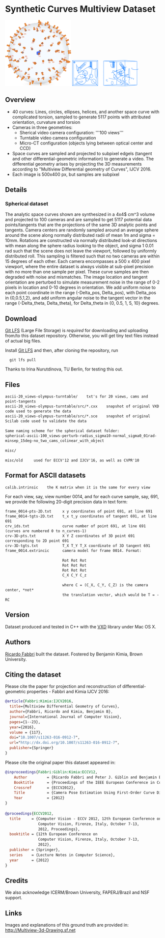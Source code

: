 # Synthetic Curves Multiview Dataset
<img src="data-sphere-new-v2.png " width="215" />
<img src="synthcurves-dataset-snapshot.png" width="215" height="84" />

## Overview

- 40 curves: Lines, circles, ellipses, helices, and another space curve with complicated torsion, sampled to generate 5117 points with attributed orientation, curvature and torsion
- Cameras in three geometries:
  - Sherical video camera configuration: '''100 views'''
  - Turntable video camera configuration
  - Micro-CT configuration (objects lying between optical center and CCD)
- Space curves are sampled and projected to subpixel edgels (tangent and other differential-geometric information) to generate a video. The differential geometry arises by projecting the 3D measurements according to "Multiview Differential geometry of Curves", IJCV 2016.
- Each image is 500x400 px, but samples are subpixel


## Details

### Spherical dataset 
The analytic space
curves shown are synthesized in a 4x4$ cm^3 volume and projected to 100 cameras and are sampled to get
5117 potential data points/tangents that are the projections of the same 3D
analytic points and tangents.  Camera centers are randomly sampled around an
average sphere around the scene along normally distributed radii of mean
1m and sigma = 10mm. Rotations are constructed via normally distributed look-at
directions with mean along the sphere radius looking to the object, and sigma 1
0.01 rad such that the scene does not leave the viewport, followed
by uniformly distributed roll. This sampling is filtered such that no two
cameras are within 15 degrees of each other.  Each camera encompasses a
500 x 400 pixel viewport, where the entire dataset is always
visible at sub-pixel precision with no more than one sample per pixel.  These
curve samples are then degraded with noise and mismatches.  The image location
and tangent orientation are perturbed to simulate measurement noise in the range
of 0-2 pixels in location and 0-10 degrees in orientation. 
We add uniform noise to each point coordinate in the range
(-Delta_pos, Delta_pos), with Delta_pos in {0,0.5,1,2}, and add uniform angular
noise to the tangent vector in the range 
(-Delta_theta, Delta_theta), for Delta_theta in {0, 0.5,
1, 5, 10} degrees.  

## Download
[Git LFS](https://git-lfs.github.com) (Large File Storage) is *required* for
downloading and uploading from/to this dataset repository.  Otherwise, you will
get tiny text files instead of actual big files.

Install [Git LFS](https://git-lfs.github.com) and then, after cloning the
repository, run
```
  git lfs pull
```
Thanks to Irina Nurutdinova, TU Berlin, for testing this out.

## Files

```
ascii-20_views-olympus-turntable/    txt's for 20 views, cams and point-tangents
ascii-20_views-olympus-turntable/src/*.cxx    snapshot of original VXD code used to generate the data
ascii-20_views-olympus-turntable/src/*.sce    snapshot of original Scilab code used to validate the data

Same naming scheme for the spherical dataset folder:
spherical-ascii-100_views-perturb-radius_sigma10-normal_sigma0_01rad-minsep_15deg-no_two_cams_colinear_with_object

misc/

misc/old     used for ECCV'12 and IJCV'16, as well as CVPR'10
```

## Format for ASCII datasets

```
calib.intrinsic    the K matrix when it is the same for every view

```

For each view, say, view number 0014, and for each curve sample, say, 691,
we provide the following 20-digit precision data in text form:

```
frame_0014-pts-2D.txt     x y coordinates of point 691, at line 691
frame_0014-tgts-2D.txt    t_x t_y coordinates of tangent 691, at line 691
crv_ids.txt               curve number of point 691, at line 691 (curves are numbered 0 to n_curves-1)
crv-3D-pts.txt            X Y Z coordinates of 3D point 691 corresponding to 2D point 691
crv-3D-tgts.txt           T_X T_Y T_X coordinate of 3D tangent 691
frame_0014.extrincic      camera model for frame 0014. Format:

                          Rot Rot Rot
                          Rot Rot Rot
                          Rot Rot Rot
                          C_X C_Y C_z
                          
                          where C = (C_X, C_Y, C_Z) is the camera center, *not*
                          the translation vector, which would be T = -RC
```

## Version

Dataset produced and tested in C++ with the [VXD](http://github.com/rfabbri/vxd) library
under Mac OS X.

## Authors

[Ricardo Fabbri](http://rfabbri.github.io) built the dataset.
Fostered by Benjamin Kimia, Brown University.

## Citing the dataset

Please cite the paper for projection and reconstruction of
differential-geometric properties - Fabbri and Kimia IJCV 2016:

```bibtex
@article{Fabbri:Kimia:IJCV2016,
  title={Multiview Differential Geometry of Curves},
  author={Fabbri, Ricardo and Kimia, Benjamin B},
  journal={International Journal of Computer Vision},
  pages={1--23},
  year={2016},
  volume = {117},
  doi="10.1007/s11263-016-0912-7",
  url="http://dx.doi.org/10.1007/s11263-016-0912-7",
  publisher={Springer}
}
```


Please cite the original paper this dataset appeared in:

```bibtex
@inproceedings{Fabbri:Giblin:Kimia:ECCV12,
    Author         = {Ricardo Fabbri and Peter J. Giblin and Benjamin B. Kimia},
    Booktitle      = {Proceedings of the IEEE European Conference in Computer Vision},
    Crossref       = {ECCV2012},
    Title          = {Camera Pose Estimation Using First-Order Curve Differential Geometry},
    Year           = {2012}
}

@proceedings{ECCV2012,
  title     = {Computer Vision - ECCV 2012, 12th European Conference on
               Computer Vision, Firenze, Italy, October 7-13,
               2012, Proceedings},
  booktitle = {12th European Conference on
               Computer Vision, Firenze, Italy, October 7-13,
               2012},
  publisher = {Springer},
  series    = {Lecture Notes in Computer Science},
  year      = {2012}
}
```

## Credits

We also acknowledge ICERM/Brown University, FAPERJ/Brazil and NSF support.

## Links

Images and explanations of this ground truth are provided in:
http://Multiview-3d-Drawing.sf.net

